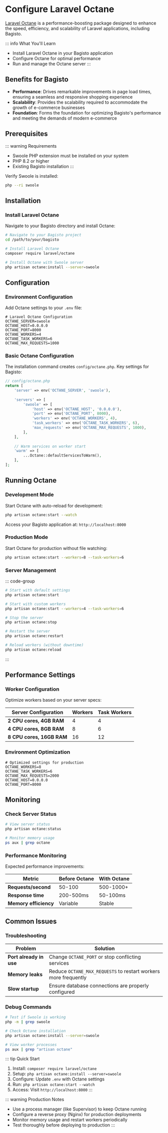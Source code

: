 # Configure Laravel Octane

[Laravel Octane](https://laravel.com/docs/11.x/octane) is a performance-boosting package designed to enhance the speed, efficiency, and scalability of Laravel applications, including Bagisto.

::: info What You'll Learn
- Install Laravel Octane in your Bagisto application
- Configure Octane for optimal performance
- Run and manage the Octane server
:::

## Benefits for Bagisto

- **Performance**: Drives remarkable improvements in page load times, ensuring a seamless and responsive shopping experience
- **Scalability**: Provides the scalability required to accommodate the growth of e-commerce businesses
- **Foundation**: Forms the foundation for optimizing Bagisto's performance and meeting the demands of modern e-commerce

## Prerequisites

::: warning Requirements
- Swoole PHP extension must be installed on your system
- PHP 8.2 or higher
- Existing Bagisto installation
:::

Verify Swoole is installed:

```bash
php --ri swoole
```

## Installation

### Install Laravel Octane

Navigate to your Bagisto directory and install Octane:

```bash
# Navigate to your Bagisto project
cd /path/to/your/bagisto

# Install Laravel Octane
composer require laravel/octane

# Install Octane with Swoole server
php artisan octane:install --server=swoole
```

## Configuration

### Environment Configuration

Add Octane settings to your `.env` file:

```properties
# Laravel Octane Configuration
OCTANE_SERVER=swoole
OCTANE_HOST=0.0.0.0
OCTANE_PORT=8000
OCTANE_WORKERS=4
OCTANE_TASK_WORKERS=6
OCTANE_MAX_REQUESTS=1000
```

### Basic Octane Configuration

The installation command creates `config/octane.php`. Key settings for Bagisto:

```php
// config/octane.php
return [
    'server' => env('OCTANE_SERVER', 'swoole'),
    
    'servers' => [
        'swoole' => [
            'host' => env('OCTANE_HOST', '0.0.0.0'),
            'port' => env('OCTANE_PORT', 8000),
            'workers' => env('OCTANE_WORKERS', 4),
            'task_workers' => env('OCTANE_TASK_WORKERS', 6),
            'max_requests' => env('OCTANE_MAX_REQUESTS', 1000),
        ],
    ],
    
    // Warm services on worker start
    'warm' => [
        ...Octane::defaultServicesToWarm(),
    ],
];
```

## Running Octane

### Development Mode

Start Octane with auto-reload for development:

```bash
php artisan octane:start --watch
```

Access your Bagisto application at: `http://localhost:8000`

### Production Mode

Start Octane for production without file watching:

```bash
php artisan octane:start --workers=8 --task-workers=6
```

### Server Management

::: code-group

```bash [Start Server]
# Start with default settings
php artisan octane:start

# Start with custom workers
php artisan octane:start --workers=4 --task-workers=6
```

```bash [Stop/Restart]
# Stop the server
php artisan octane:stop

# Restart the server
php artisan octane:restart

# Reload workers (without downtime)
php artisan octane:reload
```

:::

## Performance Settings

### Worker Configuration

Optimize workers based on your server specs:

| Server Configuration | Workers | Task Workers |
|---------------------|---------|--------------|
| **2 CPU cores, 4GB RAM** | 4 | 4 |
| **4 CPU cores, 8GB RAM** | 8 | 6 |
| **8 CPU cores, 16GB RAM** | 16 | 12 |

### Environment Optimization

```properties
# Optimized settings for production
OCTANE_WORKERS=8
OCTANE_TASK_WORKERS=6
OCTANE_MAX_REQUESTS=2000
OCTANE_HOST=0.0.0.0
OCTANE_PORT=8000
```

## Monitoring

### Check Server Status

```bash
# View server status
php artisan octane:status

# Monitor memory usage
ps aux | grep octane
```

### Performance Monitoring

Expected performance improvements:

| Metric | Before Octane | With Octane |
|--------|---------------|-------------|
| **Requests/second** | 50-100 | 500-1000+ |
| **Response time** | 200-500ms | 50-100ms |
| **Memory efficiency** | Variable | Stable |

## Common Issues

### Troubleshooting

| Problem | Solution |
|---------|----------|
| **Port already in use** | Change `OCTANE_PORT` or stop conflicting services |
| **Memory leaks** | Reduce `OCTANE_MAX_REQUESTS` to restart workers more frequently |
| **Slow startup** | Ensure database connections are properly configured |

### Debug Commands

```bash
# Test if Swoole is working
php -m | grep swoole

# Check Octane installation
php artisan octane:install --server=swoole

# View worker processes
ps aux | grep "artisan octane"
```

::: tip Quick Start
1. Install: `composer require laravel/octane`
2. Setup: `php artisan octane:install --server=swoole`
3. Configure: Update `.env` with Octane settings
4. Run: `php artisan octane:start --watch`
5. Access: Visit `http://localhost:8000`
:::

::: warning Production Notes
- Use a process manager (like Supervisor) to keep Octane running
- Configure a reverse proxy (Nginx) for production deployments
- Monitor memory usage and restart workers periodically
- Test thoroughly before deploying to production
:::